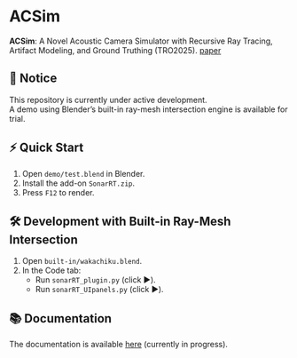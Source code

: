 # ACSim

**ACSim**: A Novel Acoustic Camera Simulator with Recursive Ray Tracing, Artifact Modeling, and Ground Truthing (TRO2025). [paper](https://ieeexplore.ieee.org/document/10967163) 

## 🚧 Notice

This repository is currently under active development.  
A demo using Blender’s built-in ray-mesh intersection engine is available for trial.

## ⚡ Quick Start

1. Open `demo/test.blend` in Blender.  
2. Install the add-on `SonarRT.zip`.  
3. Press `F12` to render.

## 🛠️ Development with Built-in Ray-Mesh Intersection

1. Open `built-in/wakachiku.blend`.  
2. In the Code tab:  
   - Run `sonarRT_plugin.py` (click ▶️).  
   - Run `sonarRT_UIpanels.py` (click ▶️).

## 📚 Documentation

The documentation is available [here](https://sollynoay.github.io/ACSim-docs/) (currently in progress).

